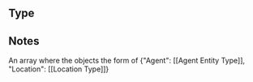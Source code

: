 ## Type

## Notes

An array where the objects the form of {"Agent": [[Agent Entity Type]], "Location": [[Location Type]]}
